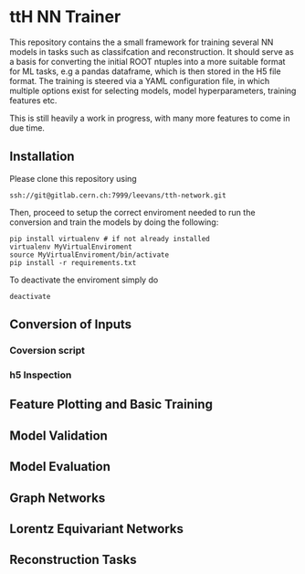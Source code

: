 # ttH NN Trainer

This repository contains the a small framework for training several NN models in tasks such as classifcation and reconstruction. It should serve as a basis for converting the initial ROOT ntuples into a more suitable format for ML tasks, e.g a pandas dataframe, which is then stored in the H5 file format. The training is steered via a YAML configuration file, in which multiple options exist for selecting models, model hyperparameters, training features etc.

This is still heavily a work in progress, with many more features to come in due time.

## Installation
Please clone this repository using

```
ssh://git@gitlab.cern.ch:7999/leevans/tth-network.git
```
Then, proceed to setup the correct enviroment needed to run the conversion and train the models by doing the following:
```
pip install virtualenv # if not already installed
virtualenv MyVirtualEnviroment
source MyVirtualEnviroment/bin/activate
pip install -r requirements.txt
```

To deactivate the enviroment simply do
```
deactivate
```

## Conversion of Inputs

### Coversion script

### h5 Inspection


## Feature Plotting and Basic Training

## Model Validation

## Model Evaluation

## Graph Networks

## Lorentz Equivariant Networks

## Reconstruction Tasks

